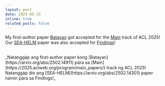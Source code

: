```yaml
---
layout: post
date: 2025-05-15
inline: true
related_posts: false
---
```


My first-author paper [Batayan](https://arxiv.org/abs/2502.14911) got accepted for the [Main](https://2025.aclweb.org/program/main_papers/) track of ACL 2025! Our [SEA-HELM](https://arxiv.org/abs/2502.14301) paper was also accepted for [Findings](https://2025.aclweb.org/program/find_papers/)!

<br>
<span class="filipino-text">_Natanggáp ang first-author paper kong [Batayan](https://arxiv.org/abs/2502.14911) pára sa [Main](https://2025.aclweb.org/program/main_papers/) track ng ACL 2025! Natanggáp din ang [SEA-HELM](https://arxiv.org/abs/2502.14301) paper námin pára sa Findings!_</span>
